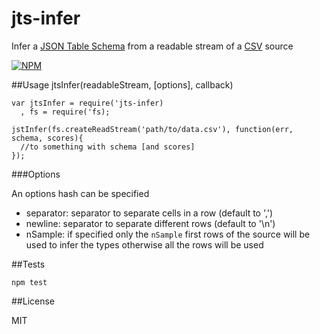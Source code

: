 jts-infer
=========

Infer a
[JSON Table Schema](http://dataprotocols.org/json-table-schema/) from
a readable stream of a
[CSV](http://en.wikipedia.org/wiki/Comma-separated_values) source


[![NPM](https://nodei.co/npm/jts-infer.png)](https://nodei.co/npm/jts-infer/)


##Usage jtsInfer(readableStream, [options], callback)


    var jtsInfer = require('jts-infer)
      , fs = require('fs);

    jstInfer(fs.createReadStream('path/to/data.csv'), function(err, schema, scores){
      //to something with schema [and scores]
    });


###Options

An options hash can be specified

- separator: separator to separate cells in a row (default to ',')
- newline: separator to separate different rows (default to '\n')
- nSample: if specified only the ```nSample``` first rows of the source will be used to infer the types otherwise all the rows will be used


##Tests

    npm test


##License

MIT
